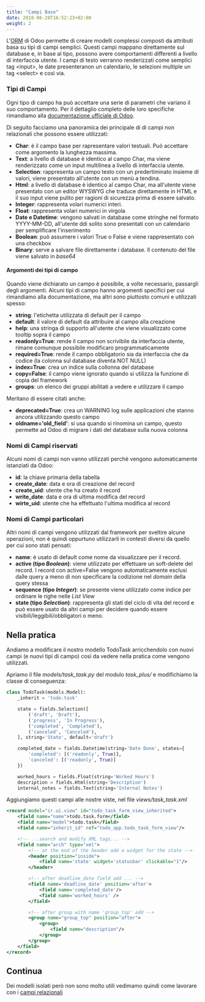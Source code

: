 ```yaml
---
title: "Campi Base"
date: 2018-06-28T16:52:23+02:00
weight: 2
---
```


L'[ORM](https://it.wikipedia.org/wiki/Object-relational_mapping) di Odoo permette di creare modelli complessi composti da attributi basa su tipi di campi semplici. Questi campi mappano direttamente sul database e, in base al tipo, possono avere comportamenti differenti a livello di interfaccia utente. I campi di testo verranno renderizzati come semplici tag \<input\>, le date presenteranon un calendario, le selezioni multiple un tag \<select\> e così via.

### Tipi di Campi

Ogni tipo di campo ha può accettare una serie di parametri che variano il suo comportamento. Per il dettaglio completo delle loro specifiche rimandiamo alla [documentazione ufficiale di Odoo](https://www.odoo.com/documentation/15.0/developer/reference/backend/orm.html).

Di seguito facciamo una panoramica dei principale di di campi non relazionali che possono essere utilizzati:

- **Char**: è il campo base per rapresentare valori testuali. Può accettare come argomento la lunghezza massima.
- **Text**: a livello di database è identico al campo Char, ma viene renderizzato come un input multilinea a livello di interfaccia utente.
- **Selection**: rappresenta un campo testo con un predertiminato insieme di valori, viene presentato all'utente con un menù a tendina.
- **Html**: a livello di database è identico al campo Char, ma all'utente viene presentato con un editor WYSWYG che traduce direttamente in HTML e il suo input viene pulito per ragioni di sicurezza prima di essere salvato.
- **Integer**: rappresenta volari numerici interi.
- **Float**: rappresenta volari numerici in virgola
- **Date e Datetime**: vengono salvati in database come stringhe nel formato YYYY-MM-DD, all'utente ddi solito sono presentati con un calendario per semplificare l'inserimento
- **Boolean**: può assumere i valori True o False e viene rappresentato con una checkbox
- **Binary**: serve a salvare file direttamente i database. Il contenuto del file viene salvato in _base64_

#### Argomenti dei tipi di campo

Quando viene dichiarato un campo è possibile, a volte necessario, passargli degli argomenti. Alcuni tipi di campo hanno argomenti specifici per cui rimandiamo alla documentazione, ma altri sono piuttosto comuni e utilizzati spesso:

- **string**: l'etichetta utilizzata di default per il campo
- **default**: il valore di default da attribuire al campo alla creazione
- **help**: una stringa di supporto all'utente che viene visualizzato come tooltip sopra il campo
- **readonly=True**: rende il campo non scrivibile da interfaccia utente, rimane comunque possibile modificaro programmaticamente
- **required=True**: rende il campo obbligatorio sia da interfaccia che da codice (la colonna sul database diventa NOT NULL)
- **index=True**: crea un indice sulla collonna del database
- **copy=False**: il campo viene ignorato quando si utilizza la funzione di copia del framework
- **groups**: un elenco dei gruppi abilitati a vedere e utilizzare il campo

Meritano di essere citati anche:

- **deprecated=True**: crea un WARNING log sulle applicazioni che stanno ancora utilizzando questo campo
- **oldname='old_field'**: si usa quando si rinomina un campo, questo permette ad Odoo di migrare i dati del database sulla nuova colonna

### Nomi di Campi riservati

Alcuni nomi di campi non vanno utilizzati perchè vengono automaticamente istanziati da Odoo:

- **id**: la chiave primaria della tabella
- **create_date**: data e ora di creazione del record
- **create_uid**: utente che ha creato il record
- **write_date**: data e ora di ultima modifica del record
- **wirte_uid**: utente che ha effettuato l'ultima modifica al record

### Nomi di Campi particolari

Altri nomi di campi vengono utilizzati dal framework per sveltire alcune operazioni, non è quindi oppurtuno utilizzarli in contesti diversi da quello per cui sono stati pensati:

- **name**: è usato di default come nome da visualizzare per il record.
- **active (tipo _Boolean_)**: viene utilizzato per effettuare un soft-delete del record. I record con active=False vengono automaticamente esclusi dalle query a meno di non specificare la codizione nel _domain_ della query stessa
- **sequence (tipo _Integer_)**: se presente viene utilizzato come indice per ordinare le righe nelle _List View_
- **state (tipo _Selection_)**: rappresenta gli stati del ciclo di vita del record e può essere usato da altri campi per decidere quando essere visibili/leggibili/obbligatori o meno.


## Nella pratica

Andiamo a modificare il nostro modello TodoTask arricchendolo con nuovi campi (e nuovi tipi di campo) così da vedere nella pratica come vengono utilizzati.

Apriamo il file _models/task\_task.py_ del modulo _task\_plus/_ e modifichiamo la classe di conseguenza:

```python
class TodoTask(models.Model):
    _inherit = 'todo.task'

    state = fields.Selection([
        ('draft', 'Draft'),
        ('progress', 'In Progress'),
        ('completed', 'Completed'),
        ('canceled', 'Canceled'),
    ], string='Stato', default='draft')

    completed_date = fields.Datetime(string='Date Done', states={
        'completed': [('readonly', True)],
        'canceled': [('readonly', True)]
    })

    worked_hours = fields.Float(string='Worked Hours')
    description = fields.Html(string='Description')
    internal_notes = fields.Text(string='Internal Notes')
```

Aggiungiamo questi campi alle nostre viste, nel file _views/task\_task.xml_

```xml
<record model="ir.ui.view" id="todo_task_form_view_inherited">
    <field name="name">todo.task.form</field>
    <field name="model">todo.task</field>
    <field name="inherit_id" ref="todo_app.todo_task_form_view"/>

    <!-- ...search and modify XML tags... -->
    <field name="arch" type="xml">
        <!-- at the end of the header add a widget for the state -->
        <header position="inside">
            <field name='state' widget='statusbar' clickable="1"/>
        </header>

        <!-- after deadline_date field add ... -->
        <field name='deadline_date' position='after'>
            <field name='completed_date'/>
            <field name='worked_hours' />
        </field>

        <!-- after group with name 'group_top' add -->
        <group name="group_top" position="after">
            <group>
                <field name="description"/>
            </group>
        </group>
    </field>
</record>
```

## Continua

Dei modelli isolati però non sono molto utili vedimamo quindi come lavorare con i [campi relazionali](/odoo.workshop/models/relazioni/)
